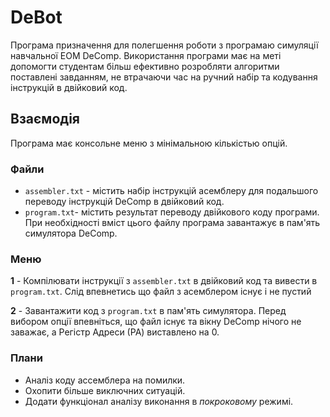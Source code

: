 # DeBot

Програма призначення для полегшення роботи з програмаю симуляції навчальної ЕОМ DeComp. Використання програми має на меті допомогти студентам більш ефективно розробляти алгоритми поставлені завданням, не втрачаючи час на ручний набір та кодування інструкцій в двійковий код.

## Взаємодія

Програма має консольне меню з мінімальною кількістью опцій.

### Файли

- `assembler.txt` - містить набір інструкцій асемблеру для подальшого переводу інструкцій DeComp в двійковий код.  
- `program.txt`- містить результат переводу двійкового коду програми. При необхідності вміст цього файлу програма завантажує в пам'ять симулятора DeComp.

### Меню

**1** - Компілювати інструкції з `assembler.txt` в двійковий код та вивести в `program.txt`. Слід впевнетись що файл з асемблером існує і не пустий

**2** - Завантажити код з `program.txt` в пам'ять симулятора. Перед вибором опції впевніться, що файл існує та вікну DeComp нічого не заважає, а Регістр Адреси (РА) виставлено на 0.

### Плани

- Аналіз коду ассемблера на помилки.
- Охопити більше виключних ситуацій.
- Додати функціонал аналізу виконання в _покроковому_ режимі.
